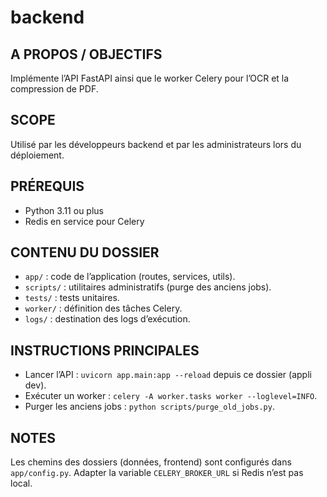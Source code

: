 # backend

## A PROPOS / OBJECTIFS
Implémente l’API FastAPI ainsi que le worker Celery pour l’OCR et la compression de PDF.

## SCOPE
Utilisé par les développeurs backend et par les administrateurs lors du déploiement.

## PRÉREQUIS
- Python 3.11 ou plus
- Redis en service pour Celery

## CONTENU DU DOSSIER
- `app/` : code de l’application (routes, services, utils).
- `scripts/` : utilitaires administratifs (purge des anciens jobs).
- `tests/` : tests unitaires.
- `worker/` : définition des tâches Celery.
- `logs/` : destination des logs d’exécution.

## INSTRUCTIONS PRINCIPALES
- Lancer l’API : `uvicorn app.main:app --reload` depuis ce dossier (appli dev).
- Exécuter un worker : `celery -A worker.tasks worker --loglevel=INFO`.
- Purger les anciens jobs : `python scripts/purge_old_jobs.py`.

## NOTES
Les chemins des dossiers (données, frontend) sont configurés dans `app/config.py`. Adapter la variable `CELERY_BROKER_URL` si Redis n’est pas local.


